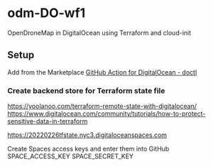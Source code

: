 # odm-DO-wf1
OpenDroneMap in DigitalOcean using Terraform and cloud-init

## Setup

Add from the Marketplace [GitHub Action for DigitalOcean - doctl](https://github.com/marketplace/actions/github-action-for-digitalocean-doctl)

### Create backend store for Terraform state file

https://yoolanoo.com/terraform-remote-state-with-digitalocean/
https://www.digitalocean.com/community/tutorials/how-to-protect-sensitive-data-in-terraform

https://20220226tfstate.nyc3.digitaloceanspaces.com

Create Spaces access keys and enter them into GitHub
SPACE_ACCESS_KEY
SPACE_SECRET_KEY

